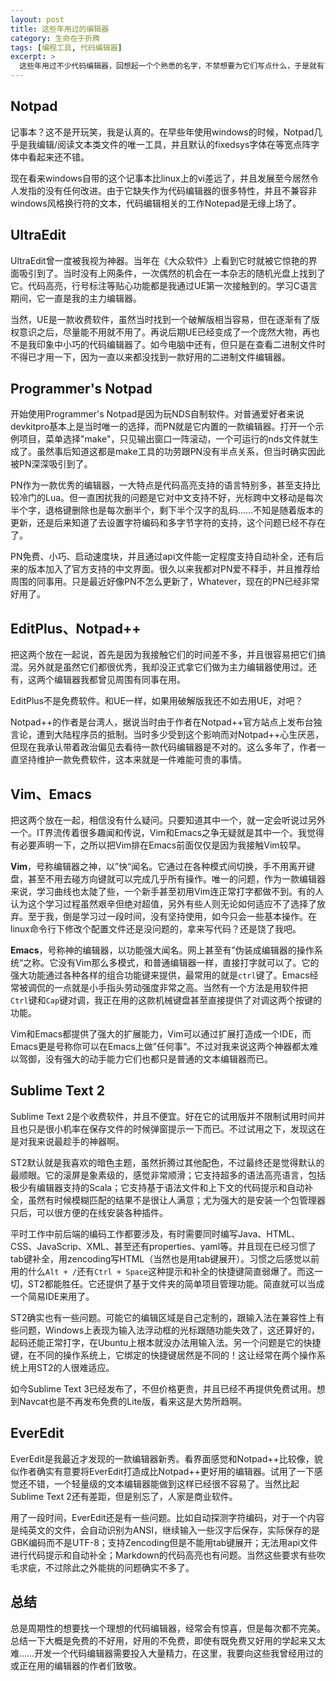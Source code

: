 ```yaml
---
layout: post
title: 这些年用过的编辑器
category: 生命在于折腾
tags: [编程工具, 代码编辑器]
excerpt: >
  这些年用过不少代码编辑器，回想起一个个熟悉的名字，不禁想要为它们写点什么，于是就有了这篇文章……
---
```


## Notpad

记事本？这不是开玩笑，我是认真的。在早些年使用windows的时候，Notpad几乎是我编辑/阅读文本类文件的唯一工具，并且默认的fixedsys字体在等宽点阵字体中看起来还不错。

现在看来windows自带的这个记事本比linux上的vi差远了，并且发展至今居然令人发指的没有任何改进。由于它缺失作为代码编辑器的很多特性，并且不兼容非windows风格换行符的文本，代码编辑相关的工作Notepad是无缘上场了。

## UltraEdit

UltraEdit曾一度被我视为神器。当年在《大众软件》上看到它时就被它惊艳的界面吸引到了。当时没有上网条件，一次偶然的机会在一本杂志的随机光盘上找到了它。代码高亮，行号标注等贴心功能都是我通过UE第一次接触到的。学习C语言期间，它一直是我的主力编辑器。

当然，UE是一款收费软件，虽然当时找到一个破解版相当容易，但在逐渐有了版权意识之后，尽量能不用就不用了。再说后期UE已经变成了一个庞然大物，再也不是我印象中小巧的代码编辑器了。如今电脑中还有，但只是在查看二进制文件时不得已才用一下，因为一直以来都没找到一款好用的二进制文件编辑器。

## Programmer's Notpad

开始使用Programmer's Notpad是因为玩NDS自制软件。对普通爱好者来说devkitpro基本上是当时唯一的选择，而PN就是它内置的一款编辑器。打开一个示例项目，菜单选择"make"，只见输出窗口一阵滚动，一个可运行的nds文件就生成了。虽然事后知道这都是make工具的功劳跟PN没有半点关系，但当时确实因此被PN深深吸引到了。

PN作为一款优秀的编辑器，一大特点是代码高亮支持的语言特别多，甚至支持比较冷门的Lua。但一直困扰我的问题是它对中文支持不好，光标跨中文移动是每次半个字，退格键删除也是每次删半个，剩下半个汉字的乱码……不知是随着版本的更新，还是后来知道了去设置字符编码和多字节字符的支持，这个问题已经不存在了。

PN免费、小巧、启动速度块，并且通过api文件能一定程度支持自动补全，还有后来的版本加入了官方支持的中文界面。很久以来我都对PN爱不释手，并且推荐给周围的同事用。只是最近好像PN不怎么更新了，Whatever，现在的PN已经非常好用了。

## EditPlus、Notpad++

把这两个放在一起说，首先是因为我接触它们的时间差不多，并且很容易把它们搞混。另外就是虽然它们都很优秀，我却没正式拿它们做为主力编辑器使用过。还有，这两个编辑器我都曾见周围有同事在用。

EditPlus不是免费软件。和UE一样，如果用破解版我还不如去用UE，对吧？

Notpad++的作者是台湾人，据说当时由于作者在Notpad++官方站点上发布台独言论，遭到大陆程序员的抵制。当时多少受到这个影响而对Notpad++心生厌恶，但现在我承认带着政治偏见去看待一款代码编辑器是不对的。这么多年了，作者一直坚持维护一款免费软件，这本来就是一件难能可贵的事情。

## Vim、Emacs

把这两个放在一起，相信没有什么疑问。只要知道其中一个，就一定会听说过另外一个。IT界流传着很多趣闻和传说，Vim和Emacs之争无疑就是其中一个。我觉得有必要声明一下，之所以把Vim排在Emacs前面仅仅是因为我接触Vim较早。

**Vim**，号称编辑器之神，以”快“闻名。它通过在各种模式间切换，手不用离开键盘，甚至不用去碰方向键就可以完成几乎所有操作。唯一的问题，作为一款编辑器来说，学习曲线也太陡了些，一个新手甚至初用Vim连正常打字都做不到。有的人认为这个学习过程虽然艰辛但绝对超值，另外有些人则无论如何适应不了选择了放弃。至于我，倒是学习过一段时间，没有坚持使用，如今只会一些基本操作。在linux命令行下修改个配置文件还是没问题的，拿来写代码？还是饶了我吧。

**Emacs**，号称神的编辑器，以功能强大闻名。网上甚至有”伪装成编辑器的操作系统“之称。它没有Vim那么多模式，和普通编辑器一样，直接打字就可以了。它的强大功能通过各种各样的组合功能键来提供，最常用的就是`ctrl`键了。Emacs经常被调侃的一点就是小手指头劳动强度非常之高。当然有一个方法是用软件把`Ctrl`键和`Cap`键对调，我正在用的这款机械键盘甚至直接提供了对调这两个按键的功能。

Vim和Emacs都提供了强大的扩展能力，Vim可以通过扩展打造成一个IDE，而Emacs更是号称你可以在Emacs上做”任何事“。不过对我来说这两个神器都太难以驾御，没有强大的动手能力它们也都只是普通的文本编辑器而已。

## Sublime Text 2

Sublime Text 2是个收费软件，并且不便宜。好在它的试用版并不限制试用时间并且也只是很小机率在保存文件的时候弹窗提示一下而已。不过试用之下，发现这在是对我来说最趁手的神器啊。

ST2默认就是我喜欢的暗色主题，虽然折腾过其他配色，不过最终还是觉得默认的最顺眼。它的滚屏是象素级的，感觉非常顺滑；它支持超多的语法高亮语言，包括极少有编辑器支持的Scala；它支持基于语法文件和上下文的代码提示和自动补全，虽然有时候模糊匹配的结果不是很让人满意；尤为强大的是安装一个包管理器只后，可以很方便的在线安装各种插件。

平时工作中前后端的编码工作都要涉及，有时需要同时编写Java、HTML、CSS、JavaScrip、XML、甚至还有properties、yaml等。并且现在已经习惯了tab键补全，用zencoding写HTML（当然也是用tab键展开）。习惯之后感觉以前用的什么`Alt + /`还有`Ctrl + Space`这种提示和补全的快捷键简直弱爆了。而这一切，ST2都能胜任。它还提供了基于文件夹的简单项目管理功能。简直就可以当成一个简易IDE来用了。

ST2确实也有一些问题。可能它的编辑区域是自己定制的，跟输入法在兼容性上有些问题，Windows上表现为输入法浮动框的光标跟随功能失效了，这还算好的，起码还能正常打字，在Ubuntu上根本就没办法用输入法。另一个问题是它的快捷键，在不同的操作系统上，它绑定的快捷键居然是不同的！这让经常在两个操作系统上用ST2的人很难适应。

如今Sublime Text 3已经发布了，不但价格更贵，并且已经不再提供免费试用。想到Navcat也是不再发布免费的Lite版，看来这是大势所趋啊。

## EverEdit

EverEdit是我最近才发现的一款编辑器新秀。看界面感觉和Notpad++比较像，貌似作者确实有意要将EverEdit打造成比Notpad++更好用的编辑器。试用了一下感觉还不错，一个轻量级的文本编辑器能做到这样已经很不容易了。当然比起Sublime Text 2还有差距，但是别忘了，人家是商业软件。

用了一段时间，EverEdit还是有一些问题。比如自动探测字符编码，对于一个内容是纯英文的文件，会自动识别为ANSI，继续输入一些汉字后保存，实际保存的是GBK编码而不是UTF-8；支持Zencoding但是不能用tab键展开；无法用api文件进行代码提示和自动补全；Markdown的代码高亮也有问题。当然这些要求有些吹毛求疵，不过除此之外能挑的问题确实不多了。

## 总结

总是周期性的想要找一个理想的代码编辑器，经常会有惊喜，但是每次都不完美。总结一下大概是免费的不好用，好用的不免费，即使有既免费又好用的学起来又太难……开发一个代码编辑器需要投入大量精力，在这里，我要向这些我曾经用过的或正在用的编辑器的作者们致敬。
